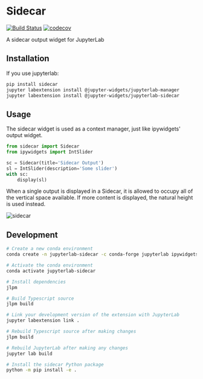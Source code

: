 # Sidecar

[![Build Status](https://travis-ci.org/jupyter-widgets/jupyterlab-sidecar.svg?branch=master)](https://travis-ci.org/jupyter-widgets/jupyterlab-sidecar)
[![codecov](https://codecov.io/gh/jupyter-widgets/jupyterlab-sidecar/branch/master/graph/badge.svg)](https://codecov.io/gh/jupyter-widgets/jupyterlab-sidecar)

A sidecar output widget for JupyterLab

## Installation

If you use jupyterlab:

```bash
pip install sidecar
jupyter labextension install @jupyter-widgets/jupyterlab-manager
jupyter labextension install @jupyter-widgets/jupyterlab-sidecar
```

## Usage

The sidecar widget is used as a context manager, just like ipywidgets' output
widget.

```python
from sidecar import Sidecar
from ipywidgets import IntSlider

sc = Sidecar(title='Sidecar Output')
sl = IntSlider(description='Some slider')
with sc:
    display(sl)
```

When a single output is displayed in a Sidecar, it is allowed to occupy all of
the vertical space available. If more content is displayed, the natural height
is used instead.

![sidecar](sidecar.gif)

## Development

```bash
# Create a new conda environment
conda create -n jupyterlab-sidecar -c conda-forge jupyterlab ipywidgets nodejs

# Activate the conda environment
conda activate jupyterlab-sidecar

# Install dependencies
jlpm

# Build Typescript source
jlpm build

# Link your development version of the extension with JupyterLab
jupyter labextension link .

# Rebuild Typescript source after making changes
jlpm build

# Rebuild JupyterLab after making any changes
jupyter lab build

# Install the sidecar Python package
python -m pip install -e .
```
